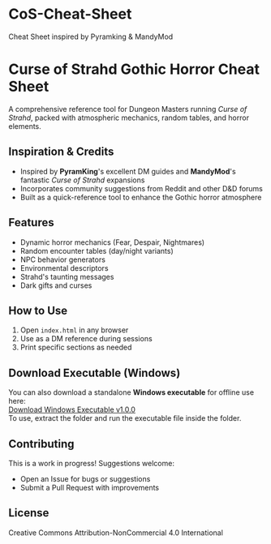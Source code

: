 # CoS-Cheat-Sheet
Cheat Sheet inspired by Pyramking & MandyMod

# Curse of Strahd Gothic Horror Cheat Sheet

A comprehensive reference tool for Dungeon Masters running *Curse of Strahd*, packed with atmospheric mechanics, random tables, and horror elements.

## Inspiration & Credits
- Inspired by **PyramKing**'s excellent DM guides and **MandyMod**'s fantastic *Curse of Strahd* expansions
- Incorporates community suggestions from Reddit and other D&D forums
- Built as a quick-reference tool to enhance the Gothic horror atmosphere

## Features
- Dynamic horror mechanics (Fear, Despair, Nightmares)
- Random encounter tables (day/night variants)
- NPC behavior generators
- Environmental descriptors
- Strahd's taunting messages
- Dark gifts and curses

## How to Use
1. Open `index.html` in any browser
2. Use as a DM reference during sessions
3. Print specific sections as needed

## Download Executable (Windows)
You can also download a standalone **Windows executable** for offline use here:  
[Download Windows Executable v1.0.0](https://github.com/Jimpeccable/CoS-Cheat-Sheet/releases/tag/v1.0.0)  
To use, extract the folder and run the executable file inside the folder.

## Contributing
This is a work in progress! Suggestions welcome:
- Open an Issue for bugs or suggestions
- Submit a Pull Request with improvements

## License
Creative Commons Attribution-NonCommercial 4.0 International
